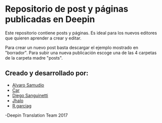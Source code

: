 # Repositorio de post y páginas publicadas en Deepin

Este repositorio contiene posts y páginas. Es ideal para los nuevos editores que quieren aprender a crear y editar.

Para crear un nuevo post basta descargar el ejemplo mostrado en "borrador". Para subir una nueva publicación escoge una de las 4 carpetas de la carpeta madre "posts".

## Creado y desarrollado por:

* [Alvaro Samudio](https://github.com/alvarosamudio)
* [Car](https://github.com/CarCM)
* [Diego Sanguinetti](https://github.com/sguinetti)
* [Jhalo](https://github.com/jhalounix)
* [R.garciag](https://github.com/r-garciag)

-Deepin Translation Team 2017

